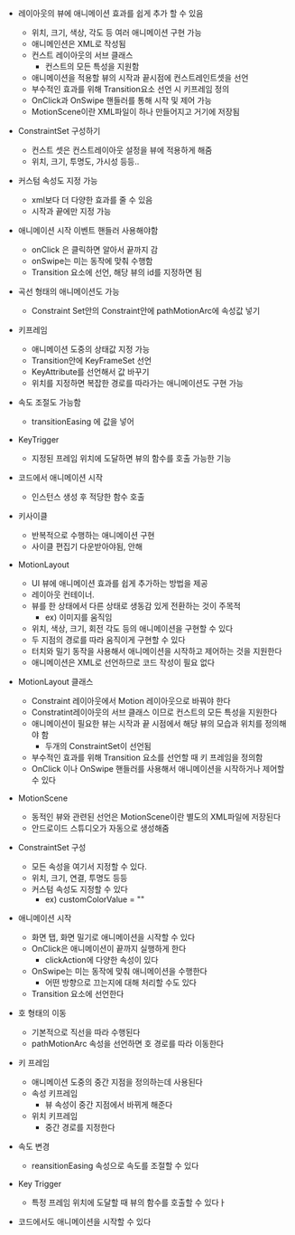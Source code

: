 - 레이아웃의 뷰에 애니메이션 효과를 쉽게 추가 할 수 있음
	- 위치, 크기, 색상, 각도 등 여러 애니메이션 구현 가능
	- 애니메인션은 XML로 작성됨
	- 컨스트 레이아웃의 서브 클래스
		- 컨스트의 모든 특성을 지원함
	- 애니메이션을 적용할 뷰의 시작과 끝시점에 컨스트레인트셋을 선언
	- 부수적인 효과를 위해 Transition요소 선언 시 키프레임 정의
	- OnClick과 OnSwipe 핸들러를 통해 시작 및 제어 가능
	- MotionScene이란 XML파일이 하나 만들어지고 거기에 저장됨

- ConstraintSet 구성하기
	- 컨스트 셋은 컨스트레이아웃 설정을 뷰에 적용하게 해줌
	- 위치, 크기, 투명도, 가시성 등등..

- 커스텀 속성도 지정 가능
	- xml보다 더 다양한 효과를 줄 수 있음
	- 시작과 끝에만 지정 가능

- 애니메이션 시작 이벤트 핸들러 사용해야함
	- onClick 은 클릭하면 알아서 끝까지 감
	- onSwipe는 미는 동작에 맞춰 수행함
	- Transition 요소에 선언, 해당 뷰의 id를 지정하면 됨

- 곡선 형태의 애니메이션도 가능
	- Constraint Set안의 Constraint안에 pathMotionArc에 속성값 넣기

- 키프레임
	- 애니메이션 도중의 상태값 지정 가능
	- Transition안에 KeyFrameSet 선언 
	- KeyAttribute를 선언해서 값 바꾸기
	- 위치를 지정하면 복잡한 경로를 따라가는 애니메이션도 구현 가능

- 속도 조절도 가능함
	- transitionEasing 에 값을 넣어

- KeyTrigger
	- 지정된 프레임 위치에 도달하면 뷰의 함수를 호출 가능한 기능

- 코드에서 애니메이션 시작
	- 인스턴스 생성 후 적당한 함수 호출

- 키사이클
	- 반복적으로 수행하는 애니메이션 구현
	- 사이클 편집기 다운받아야됨, 안해

- MotionLayout
   - UI 뷰에 애니메이션 효과를 쉽게 추가하는 방법을 제공
   - 레이아웃 컨테이너.
   - 뷰를 한 상태에서 다른 상태로 생동감 있게 전환하는 것이 주목적
      - ex) 이미지를 움직임
   - 위치, 색상, 크기, 회전 각도 등의 애니메이션을 구현할 수 있다
   - 두 지점의 경로를 따라 움직이게 구현할 수 있다
   - 터치와 밀기 동작을 사용해서 애니메이션을 시작하고 제어하는 것을 지원한다
   - 애니메이션은 XML로 선언하므로 코드 작성이 필요 없다

- MotionLayout 클래스
   - Constraint 레이아웃에서 Motion 레이아웃으로 바꿔야 한다
   - Constratint레이아웃의 서브 클래스 이므로 컨스트의 모든 특성을 지원한다
   - 애니메이션이 필요한 뷰는 시작과 끝 시점에서 해당 뷰의 모습과 위치를 정의해야 함
      - 두개의 ConstraintSet이 선언됨
   - 부수적인 효과를 위해 Transition 요소를 선언할 때 키 프레임을 정의함
   - OnClick 이나 OnSwipe 핸들러를 사용해서 애니메이션을 시작하거나 제어할 수 있다

- MotionScene
   - 동적인 뷰와 관련된 선언은 MotionScene이란 별도의 XML파일에 저장된다
   - 안드로이드 스튜디오가 자동으로 생성해줌

- ConstraintSet 구성
   - 모든 속성을 여기서 지정할 수 있다.
   - 위치, 크기, 연결, 투명도 등등
   - 커스텀 속성도 지정할 수 있다
      - ex) customColorValue = ""

- 애니메이션 시작
   - 화면 탭, 화면 밀기로 애니메이션을 시작할 수 있다
   - OnClick은 애니메이션이 끝까지 실행하게 한다
      - clickAction에 다양한 속성이 있다
   - OnSwipe는 미는 동작에 맞춰 애니메이션을 수행한다
      - 어떤 방향으로 끄는지에 대해 처리할 수도 있다
   - Transition 요소에 선언한다

- 호 형태의 이동
   - 기본적으로 직선을 따라 수행된다
   - pathMotionArc 속성을 선언하면 호 경로를 따라 이동한다

- 키 프레임
   - 애니메이션 도중의 중간 지점을 정의하는데 사용된다
   - 속성 키프레임
      - 뷰 속성이 중간 지점에서 바뀌게 해준다
   - 위치 키프레임
      - 중간 경로를 지정한다

- 속도 변경
   - reansitionEasing 속성으로 속도를 조절할 수 있다

- Key Trigger
   - 특정 프레임 위치에 도달할 때 뷰의 함수를 호출할 수 있다ㅏ

- 코드에서도 애니메이션을 시작할 수 있다



